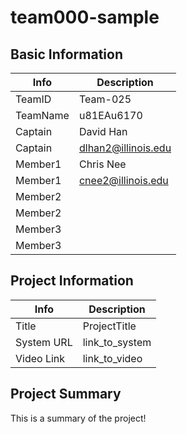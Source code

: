 # team000-sample

## Basic Information

|   Info      |        Description     |
| ----------- | ---------------------- |
| TeamID      |        Team-025        |
| TeamName    |       u81EAu6170       |
| Captain     |        David Han       |
| Captain     |  dlhan2@illinois.edu   |
| Member1     |        Chris Nee       |
| Member1     |   cnee2@illinois.edu   |
| Member2     |                        |
| Member2     |                        |
| Member3     |                        |
| Member3     |                        |

## Project Information

|   Info      |        Description     |
| ----------- | ---------------------- |
|  Title      |       ProjectTitle     |
| System URL  |      link_to_system    |
| Video Link  |      link_to_video     |

## Project Summary

This is a summary of the project!
